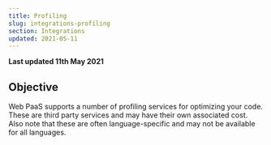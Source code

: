 ```yaml
---
title: Profiling
slug: integrations-profiling
section: Integrations
updated: 2021-05-11
---
```


**Last updated 11th May 2021**



## Objective  

Web PaaS supports a number of profiling services for optimizing your code.  These are third party services and may have their own associated cost.  Also note that these are often language-specific and may not be available for all languages.
